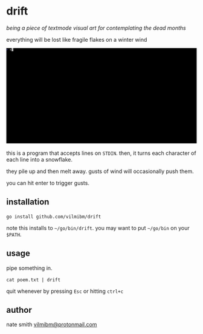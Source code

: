 # drift

_being a piece of textmode visual art for contemplating the dead months_

everything will be lost
like fragile flakes
on a winter wind

![the above lines drifting down a terminal as snowflakes](./drift.gif)

this is a program that accepts lines on `STDIN`. then, it turns each character of each line into a snowflake.

they pile up and then melt away. gusts of wind will occasionally push them.

you can hit enter to trigger gusts.

## installation

```
go install github.com/vilmibm/drift
```

note this installs to `~/go/bin/drift`. you may want to put `~/go/bin` on your `$PATH`.

## usage

pipe something in.

```
cat poem.txt | drift
```

quit whenever by pressing `Esc` or hitting `ctrl+c`

## author

nate smith <vilmibm@protonmail.com>

